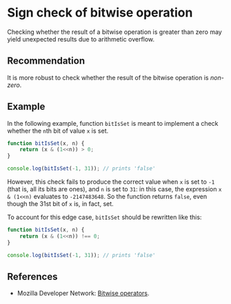 # Sign check of bitwise operation
Checking whether the result of a bitwise operation is greater than zero may yield unexpected results due to arithmetic overflow.


## Recommendation
It is more robust to check whether the result of the bitwise operation is *non-zero*.


## Example
In the following example, function `bitIsSet` is meant to implement a check whether the `n`th bit of value `x` is set.


```javascript
function bitIsSet(x, n) {
	return (x & (1<<n)) > 0;
}

console.log(bitIsSet(-1, 31)); // prints 'false'
```
However, this check fails to produce the correct value when `x` is set to `-1` (that is, all its bits are ones), and `n` is set to `31`: in this case, the expression `x & (1<<n)` evaluates to `-2147483648`. So the function returns `false`, even though the 31st bit of `x` is, in fact, set.

To account for this edge case, `bitIsSet` should be rewritten like this:


```javascript
function bitIsSet(x, n) {
	return (x & (1<<n)) !== 0;
}

console.log(bitIsSet(-1, 31)); // prints 'false'
```

## References
* Mozilla Developer Network: [Bitwise operators](https://developer.mozilla.org/en-US/docs/Web/JavaScript/Reference/Operators/Bitwise_Operators).
